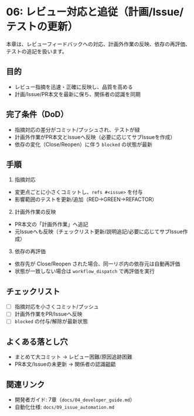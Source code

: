 # 06: レビュー対応と追従（計画/Issue/テストの更新）

本章は、レビューフィードバックへの対応、計画外作業の反映、依存の再評価、テストの追記を扱います。

## 目的
- レビュー指摘を迅速・正確に反映し、品質を高める
- 計画/Issue/PR本文を最新に保ち、関係者の認識を同期

## 完了条件（DoD）
- 指摘対応の差分がコミット/プッシュされ、テストが緑
- 計画外作業がPR本文とIssueへ反映（必要に応じてサブIssueを作成）
- 依存の変化（Close/Reopen）に伴う `blocked` の状態が最新

## 手順
1) 指摘対応
- 変更点ごとに小さくコミットし、`refs #<issue>` を付与
- 影響範囲のテストを更新/追加（RED→GREEN→REFACTOR）

2) 計画外作業の反映
- PR本文の「計画外作業」へ追記
- 元Issueへも反映（チェックリスト更新/説明追記/必要に応じてサブIssue作成）

3) 依存の再評価
- 依存先が Close/Reopen された場合、同一リポ内の依存元は自動再評価
- 状態が一致しない場合は `workflow_dispatch` で再評価を実行

## チェックリスト
- [ ] 指摘対応を小さくコミット/プッシュ
- [ ] 計画外作業をPR/Issueへ反映
- [ ] `blocked` の付与/解除が最新状態

## よくある落とし穴
- まとめて大コミット → レビュー困難/原因追跡困難
- PR本文/Issueの未更新 → 関係者の認識齟齬

## 関連リンク
- 開発者ガイド: 7章（`docs/04_developer_guide.md`）
- 自動化仕様: `docs/09_issue_automation.md`
